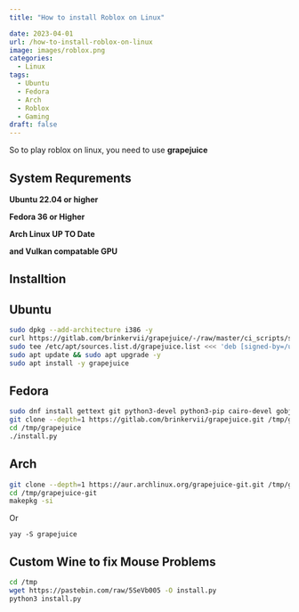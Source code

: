 ```yaml
---
title: "How to install Roblox on Linux"

date: 2023-04-01
url: /how-to-install-roblox-on-linux
image: images/roblox.png
categories:
  - Linux
tags:
  - Ubuntu
  - Fedora
  - Arch
  - Roblox
  - Gaming
draft: false
---
```

So to play roblox on linux, you need to use **grapejuice**

## System Requrements
**Ubuntu 22.04 or higher**

**Fedora 36 or Higher**

**Arch Linux UP TO Date**

**and Vulkan compatable GPU**

## Installtion

## Ubuntu

```sh
sudo dpkg --add-architecture i386 -y
curl https://gitlab.com/brinkervii/grapejuice/-/raw/master/ci_scripts/signing_keys/public_key.gpg | sudo tee /usr/share/keyrings/grapejuice-archive-keyring.gpg
sudo tee /etc/apt/sources.list.d/grapejuice.list <<< 'deb [signed-by=/usr/share/keyrings/grapejuice-archive-keyring.gpg] https://brinkervii.gitlab.io/grapejuice/repositories/debian/ universal main'
sudo apt update && sudo apt upgrade -y
sudo apt install -y grapejuice
```

## Fedora

```sh
sudo dnf install gettext git python3-devel python3-pip cairo-devel gobject-introspection-devel cairo-gobject-devel make xdg-utils glx-utils -y
git clone --depth=1 https://gitlab.com/brinkervii/grapejuice.git /tmp/grapejuice
cd /tmp/grapejuice
./install.py
```

## Arch

```sh
git clone --depth=1 https://aur.archlinux.org/grapejuice-git.git /tmp/grapejuice-git
cd /tmp/grapejuice-git
makepkg -si
```

Or 

`yay -S grapejuice`


## Custom Wine to fix Mouse Problems

```sh
cd /tmp
wget https://pastebin.com/raw/5SeVb005 -O install.py
python3 install.py
```